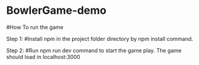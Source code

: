 # BowlerGame-demo

#How To run the game

Step 1:
   #Install npm in the project folder directory by npm install command.

Step 2:
    #Run npm run dev command to start the game play. The game should load in localhost:3000



